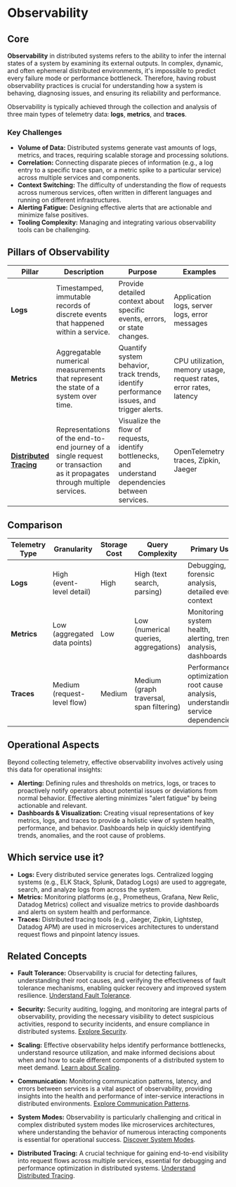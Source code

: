 # Observability

## Core

**Observability** in distributed systems refers to the ability to infer the internal states of a system by examining its external outputs. In complex, dynamic, and often ephemeral distributed environments, it's impossible to predict every failure mode or performance bottleneck. Therefore, having robust observability practices is crucial for understanding how a system is behaving, diagnosing issues, and ensuring its reliability and performance.

Observability is typically achieved through the collection and analysis of three main types of telemetry data: **logs**, **metrics**, and **traces**.

### Key Challenges

-   **Volume of Data:** Distributed systems generate vast amounts of logs, metrics, and traces, requiring scalable storage and processing solutions.
-   **Correlation:** Connecting disparate pieces of information (e.g., a log entry to a specific trace span, or a metric spike to a particular service) across multiple services and components.
-   **Context Switching:** The difficulty of understanding the flow of requests across numerous services, often written in different languages and running on different infrastructures.
-   **Alerting Fatigue:** Designing effective alerts that are actionable and minimize false positives.
-   **Tooling Complexity:** Managing and integrating various observability tools can be challenging.

## Pillars of Observability

| Pillar | Description | Purpose | Examples |
|---|---|---|---|
| **Logs** | Timestamped, immutable records of discrete events that happened within a service. | Provide detailed context about specific events, errors, or state changes. | Application logs, server logs, error messages |
| **Metrics** | Aggregatable numerical measurements that represent the state of a system over time. | Quantify system behavior, track trends, identify performance issues, and trigger alerts. | CPU utilization, memory usage, request rates, error rates, latency |
| **[Distributed Tracing](./distributed-tracing)** | Representations of the end-to-end journey of a single request or transaction as it propagates through multiple services. | Visualize the flow of requests, identify bottlenecks, and understand dependencies between services. | OpenTelemetry traces, Zipkin, Jaeger |

## Comparison

| Telemetry Type | Granularity | Storage Cost | Query Complexity | Primary Use |
|---|---|---|---|---|
| **Logs** | High (event-level detail) | High | High (text search, parsing) | Debugging, forensic analysis, detailed event context |
| **Metrics** | Low (aggregated data points) | Low | Low (numerical queries, aggregations) | Monitoring system health, alerting, trend analysis, dashboards |
| **Traces** | Medium (request-level flow) | Medium | Medium (graph traversal, span filtering) | Performance optimization, root cause analysis, understanding service dependencies |

## Operational Aspects

Beyond collecting telemetry, effective observability involves actively using this data for operational insights:

-   **Alerting:** Defining rules and thresholds on metrics, logs, or traces to proactively notify operators about potential issues or deviations from normal behavior. Effective alerting minimizes "alert fatigue" by being actionable and relevant.
-   **Dashboards & Visualization:** Creating visual representations of key metrics, logs, and traces to provide a holistic view of system health, performance, and behavior. Dashboards help in quickly identifying trends, anomalies, and the root cause of problems.

## Which service use it?

-   **Logs:** Every distributed service generates logs. Centralized logging systems (e.g., ELK Stack, Splunk, Datadog Logs) are used to aggregate, search, and analyze logs from across the system.
-   **Metrics:** Monitoring platforms (e.g., Prometheus, Grafana, New Relic, Datadog Metrics) collect and visualize metrics to provide dashboards and alerts on system health and performance.
-   **Traces:** Distributed tracing tools (e.g., Jaeger, Zipkin, Lightstep, Datadog APM) are used in microservices architectures to understand request flows and pinpoint latency issues.

## Related Concepts

-   **Fault Tolerance:** Observability is crucial for detecting failures, understanding their root causes, and verifying the effectiveness of fault tolerance mechanisms, enabling quicker recovery and improved system resilience. [Understand Fault Tolerance](../fault-tolerance/README.md).

-   **Security:** Security auditing, logging, and monitoring are integral parts of observability, providing the necessary visibility to detect suspicious activities, respond to security incidents, and ensure compliance in distributed systems. [Explore Security](../security/README.md).

-   **Scaling:** Effective observability helps identify performance bottlenecks, understand resource utilization, and make informed decisions about when and how to scale different components of a distributed system to meet demand. [Learn about Scaling](../scaling/README.md).

-   **Communication:** Monitoring communication patterns, latency, and errors between services is a vital aspect of observability, providing insights into the health and performance of inter-service interactions in distributed environments. [Explore Communication Patterns](../communication/README.md).

-   **System Modes:** Observability is particularly challenging and critical in complex distributed system modes like microservices architectures, where understanding the behavior of numerous interacting components is essential for operational success. [Discover System Modes](../system-mode/README.md).

-   **Distributed Tracing:** A crucial technique for gaining end-to-end visibility into request flows across multiple services, essential for debugging and performance optimization in distributed systems. [Understand Distributed Tracing](./distributed-tracing/README.md).